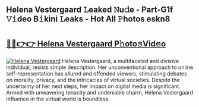 ## Helena Vestergaard 𝙻eaked 𝙽u𝚍e - Part-G1f 𝚅𝚒deo B𝚒kini 𝙻eaks - Hot All 𝙿hotos eskn8

# <h2><a href="http://ld3ep4.urlbe.top/?page=Helena+Vestergaard">🔗🔗👉👉 Helena Vestergaard P𝚑oto𝚜Vid𝚎o</a></h2>

[![Helena Vestergaard](https://i.imgur.com/eBuTRDB.gif)](http://ld3ep4.urlbe.top/?page=Helena+Vestergaard)
Helena Vestergaard, a multifaceted and divisive individual, resists simple description. Her unconventional approach to online self-representation has allured and offended viewers, stimulating debates on morality, privacy, and the intricacies of virtual societies. Despite the uncertainty of her next steps, her impact on digital media is significant. Armed with unwavering tenacity and undeniable charm, Helena Vestergaard influence in the virtual world is boundless.
